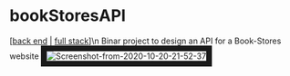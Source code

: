 # bookStoresAPI
[[back end](https://github.com/wijayadavin/bookStoresAPI/tree/davin-bookStoresAPI) |
[full stack](https://github.com/wijayadavin/bookStoresAPI/tree/fullstack-bookStoresAPI)]\n
Binar project to design an API for a Book-Stores website
<img src="https://i.ibb.co/7v7ChRK/Screenshot-from-2020-10-20-21-52-37.png" alt="Screenshot-from-2020-10-20-21-52-37" border="10">
